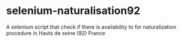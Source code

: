 # selenium-naturalisation92
A selenium script that check if there is availability to for naturalization procedure in Hauts de seine (92) France
